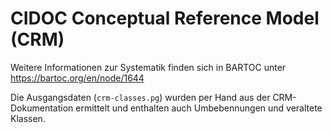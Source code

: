 # CIDOC Conceptual Reference Model (CRM)

Weitere Informationen zur Systematik finden sich in BARTOC unter https://bartoc.org/en/node/1644

Die Ausgangsdaten (`crm-classes.pg`) wurden per Hand aus der CRM-Dokumentation ermittelt und enthalten auch Umbebennungen und veraltete Klassen.

